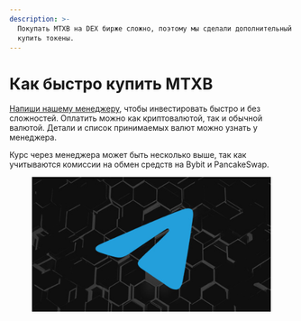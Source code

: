 ```yaml
---
description: >-
  Покупать MTXB на DEX бирже сложно, поэтому мы сделали дополнительный способ
  купить токены.
---
```


# Как быстро купить MTXB

[Напиши нашему менеджеру](https://t.me/matrixbotio\_manager), чтобы инвестировать быстро и без сложностей. Оплатить можно как криптовалютой, так и обычной валютой. Детали и список принимаемых валют можно узнать у менеджера.

Курс через менеджера может быть несколько выше, так как учитываются комиссии на обмен средств на Bybit и PancakeSwap.

<figure><img src="../.gitbook/assets/telegram.jpg" alt=""><figcaption></figcaption></figure>
